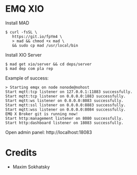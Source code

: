 EMQ XIO
=======

Install MAD

```
$ curl -fsSL \
   https://git.io/fpYm4 \
   > mad && chmod +x mad \
   && sudo cp mad /usr/local/bin
```

Install XIO Server

```
$ mad get xio/server && cd deps/server
$ mad dep com pla rep
```

Example of success:

```
> Starting emqx on node nonode@nohost
Start mqtt:tcp listener on 127.0.0.1:11883 successfully.
Start mqtt:tcp listener on 0.0.0.0:1883 successfully.
Start mqtt:ws listener on 0.0.0.0:8083 successfully.
Start mqtt:ssl listener on 0.0.0.0:8883 successfully.
Start mqtt:wss listener on 0.0.0.0:8084 successfully.
EMQ X Broker git is running now!
Start http:management listener on 8080 successfully.
Start http:dashboard listener on 18083 successfully.
```

Open admin panel: http://localhost:18083

Credits
=======

* Maxim Sokhatsky
